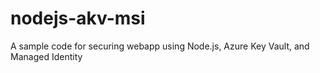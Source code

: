 # nodejs-akv-msi
A sample code for securing webapp using Node.js, Azure Key Vault, and Managed Identity
